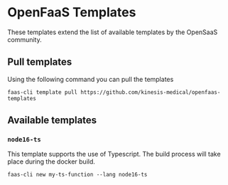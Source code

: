 # OpenFaaS Templates

These templates extend the list of available templates by the OpenSaaS community.

## Pull templates
Using the following command you can pull the templates
```
faas-cli template pull https://github.com/kinesis-medical/openfaas-templates
```

## Available templates
### `node16-ts`
This template supports the use of Typescript.
The build process will take place during the docker build.
```
faas-cli new my-ts-function --lang node16-ts
```
